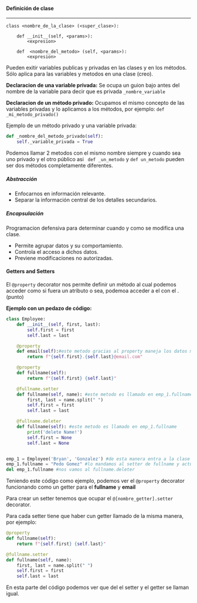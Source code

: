 #### Definición de clase
---
<pre><code>class &ltnombre_de_la_clase&gt (&ltsuper_clase&gt):

	def __init__(self, &ltparams&gt):
		&ltexpresion&gt

	def  &ltnombre_del_metodo&gt (self, &ltparams&gt):
		&ltexpresion&gt</code>
</pre>

Pueden exitir variables publicas y privadas en las clases y en los métodos. Sólo aplica para las variables y metodos en una clase (creo).

**Declaracion de una variable privada:**
Se ocupa un guion bajo antes del nombre de la variable para decir que es privada `_nombre_variable`

 **Declaracion de un método privado:** 
Ocupamos el mismo concepto de las variables privadas y lo aplicamos a los métodos, por ejemplo: `def _mi_metodo_privado()`

Ejemplo de un método privado y una variable privada:
```python
def _nombre_del_metodo_privado(self):
	self._variable_privada = True
```
Podemos llamar 2 metodos con el mismo nombre siempre y cuando sea uno privado y el otro público asi ` def _un_metodo` y `def un_metodo` pueden ser dos métodos completamente diferentes.

##### Abstracción
- Enfocarnos en información relevante.
- Separar la información central de los detalles secundarios.

##### Encapsulación
Programacion defensiva para determinar cuando y como se modifica una clase.
- Permite agrupar datos y su comportamiento.
- Controla el acceso a dichos datos.
- Previene modificaciones no autorizadas.

#### Getters and Setters
El `@property` decorator nos permite definir un método al cual podemos acceder como si fuera un atributo o sea, podemoa acceder a el con el . (punto)

**Ejemplo con un pedazo de código:**
```python
class Employee:
    def __init__(self, first, last):
        self.first = first
        self.last = last

    @property   
    def email(self):#este metodo gracias al property maneja los datos mandados de emp_1
        return f"{self.first}.{self.last}@email.com"

    @property
    def fullname(self):
        return f"{self.first} {self.last}"

    @fullname.setter 
    def fullname(self, name): #este metodo es llamado en emp_1.fullname ya que le mandamos parametros para ser ocupados (setter)
        first, last = name.split(" ")
        self.first = first
        self.last = last

    @fullname.deleter 
    def fullname(self): #este metodo es llamado en emp_1.fullname
        print('delete Name!')
        self.first = None
        self.last = None


emp_1 = Employee('Bryan', 'Gonzalez') #de esta manera entra a la clase y solo realiza los metodos de email y fullname xq son getters
emp_1.fullname = "Pedo Gomez" #lo mandamos al setter de fullname y actualiza las variables de fiirst y last
del emp_1.fullname #nos vamos al fullname.deleter
```
Teniendo este código como ejemplo, podemos ver el `@property` decorator funcionando como un getter para el **fullname** y **email**

Para crear un setter tenemos que ocupar el `@[nombre_getter].setter` decorator.

Para cada setter tiene que haber cun getter llamado de la misma manera, por ejemplo:
```python
@property
def fullname(self):
    return f"{self.first} {self.last}"

@fullname.setter 
def fullname(self, name):
    first, last = name.split(" ")
    self.first = first
    self.last = last
```
En esta parte del código podemos ver que del el setter y el getter se llaman igual.
